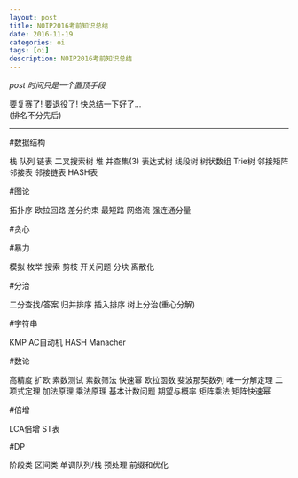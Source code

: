 ```yaml
---
layout: post
title: NOIP2016考前知识总结
date: 2016-11-19
categories: oi
tags: [oi]
description: NOIP2016考前知识总结
---
```


*post 时间只是一个置顶手段*  

要复赛了! 要退役了! 快总结一下好了...  
(排名不分先后)  

***

#数据结构

栈 队列 链表 二叉搜索树 堆 并查集(3) 表达式树 线段树 树状数组 Trie树 邻接矩阵 邻接表 邻接链表 HASH表

#图论

拓扑序 欧拉回路 差分约束 最短路 网络流 强连通分量

#贪心

#暴力

模拟 枚举 搜索 剪枝 开关问题 分块 离散化

#分治

二分查找/答案 归并排序 插入排序 树上分治(重心分解)

#字符串

KMP AC自动机 HASH Manacher

#数论

高精度 扩欧 素数测试 素数筛法 快速幂 欧拉函数 斐波那契数列 唯一分解定理 二项式定理 加法原理 乘法原理 基本计数问题 期望与概率 矩阵乘法 矩阵快速幂

#倍增

LCA倍增 ST表

#DP

阶段类 区间类 单调队列/栈 预处理 前缀和优化

